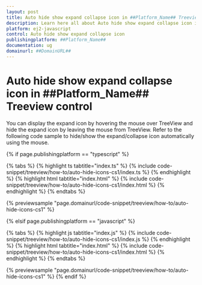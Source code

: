 ```yaml
---
layout: post
title: Auto hide show expand collapse icon in ##Platform_Name## Treeview control | Syncfusion
description: Learn here all about Auto hide show expand collapse icon in Syncfusion ##Platform_Name## Treeview control of Syncfusion Essential JS 2 and more.
platform: ej2-javascript
control: Auto hide show expand collapse icon 
publishingplatform: ##Platform_Name##
documentation: ug
domainurl: ##DomainURL##
---
```


# Auto hide show expand collapse icon in ##Platform_Name## Treeview control

You can display the expand icon by hovering the mouse over TreeView and hide the expand icon by leaving the mouse from TreeView. Refer to the following code sample to hide/show the expand/collapse icon automatically using the mouse.

{% if page.publishingplatform == "typescript" %}

 {% tabs %}
{% highlight ts tabtitle="index.ts" %}
{% include code-snippet/treeview/how-to/auto-hide-icons-cs1/index.ts %}
{% endhighlight %}
{% highlight html tabtitle="index.html" %}
{% include code-snippet/treeview/how-to/auto-hide-icons-cs1/index.html %}
{% endhighlight %}
{% endtabs %}
        
{% previewsample "page.domainurl/code-snippet/treeview/how-to/auto-hide-icons-cs1" %}

{% elsif page.publishingplatform == "javascript" %}

{% tabs %}
{% highlight js tabtitle="index.js" %}
{% include code-snippet/treeview/how-to/auto-hide-icons-cs1/index.js %}
{% endhighlight %}
{% highlight html tabtitle="index.html" %}
{% include code-snippet/treeview/how-to/auto-hide-icons-cs1/index.html %}
{% endhighlight %}
{% endtabs %}

{% previewsample "page.domainurl/code-snippet/treeview/how-to/auto-hide-icons-cs1" %}
{% endif %}